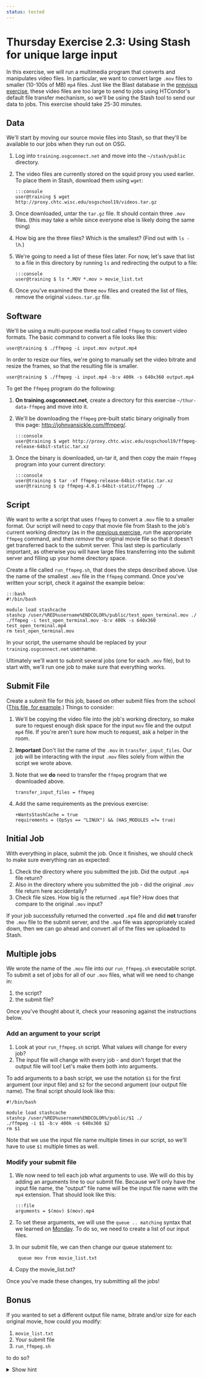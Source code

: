 ```yaml
---
status: tested
---
```


Thursday Exercise 2.3: Using Stash for unique large input
=========================================================

In this exercise, we will run a multimedia program that converts and manipulates video files. In particular, we want to convert large `.mov` files to smaller (10-100s of MB) `mp4` files.  Just like the Blast database in the [previous exercise](/materials/day4/part2-ex2-stashcache-shared.md), these video files are too large to send to jobs using HTCondor's default file transfer mechanism, so we'll be using the Stash tool to send our data to jobs. This exercise should take 25-30 minutes.

Data
----

We'll start by moving our source movie files into Stash, so that they'll be available to our jobs when they run out on OSG.

1.  Log into `training.osgconnect.net` and move into the `~/stash/public` directory.
2.  The video files are currently stored on the squid proxy you used earlier. To place them in Stash, download them using `wget`: 

        :::console
        user@training $ wget http://proxy.chtc.wisc.edu/osgschool19/videos.tar.gz

1.  Once downloaded, untar the `tar.gz` file. It should contain three `.mov` files. (this may take a while since everyone else is likely doing the same thing)
2.  How big are the three files? Which is the smallest? (Find out with `ls -lh`.)
3.  We're going to need a list of these files later. For now, let's save that list to a file in this directory by running `ls` and redirecting the output to a file: 

        :::console
        user@training $ ls *.MOV *.mov > movie_list.txt

1.  Once you've examined the three `mov` files and created the list of files, remove the original `videos.tar.gz` file.

Software
--------

We'll be using a multi-purpose media tool called `ffmpeg`  to convert video formats. The basic command to convert a file looks like this: 

``` console
user@training $ ./ffmpeg -i input.mov output.mp4
```

In order to resize our files, we're going to manually set the video bitrate and resize the frames, so that the resulting file is smaller.

``` console
user@training $ ./ffmpeg -i input.mp4 -b:v 400k -s 640x360 output.mp4
```

To get the `ffmpeg` program do the following:

1.  **On training.osgconnect.net**, create a directory for this exercise `~/thur-data-ffmpeg` and move into it.
2.  We'll be downloading the `ffmpeg` pre-built static binary originally from this page: <http://johnvansickle.com/ffmpeg/>. 

        :::console
        user@training $ wget http://proxy.chtc.wisc.edu/osgschool19/ffmpeg-release-64bit-static.tar.xz

1.  Once the binary is downloaded, un-tar it, and then copy the main `ffmpeg` program into your current directory: 

        :::console
        user@training $ tar -xf ffmpeg-release-64bit-static.tar.xz
        user@training $ cp ffmpeg-4.0.1-64bit-static/ffmpeg ./

Script
------

We want to write a script that uses `ffmpeg` to convert a `.mov` file to a smaller format. Our script will need to *copy* that movie file from Stash to the job's current working directory (as in the [previous exercise](/materials/day4/part2-ex2-stashcache-shared.md), *run* the appropriate `ffmpeg` command,  and then *remove* the original movie file so that it doesn't get transferred back to the submit server. This last step is  particularly important, as otherwise you will have large files transferring into the submit server and filling up your home directory space.

Create a file called `run_ffmpeg.sh`, that does the steps described above. Use the name of the smallest `.mov` file in the `ffmpeg` command. Once you've written your script, check it against the example below: 

    :::bash
    #!/bin/bash

    module load stashcache
    stashcp /user/%RED%username%ENDCOLOR%/public/test_open_terminal.mov ./
    ./ffmpeg -i test_open_terminal.mov -b:v 400k -s 640x360 test_open_terminal.mp4
    rm test_open_terminal.mov

In your script, the username should be replaced by your `training.osgconnect.net` username.

Ultimately we'll want to submit several jobs (one for each `.mov` file), but to start with, we'll run one job to  make sure that everything works.

Submit File
-----------

Create a submit file for this job, based on other submit files from the school ([This file, for example](/materials/day4/part1-ex2-file-transfer/#start-with-a-test-submit-file).) Things to consider:

1.  We'll be copying the video file into the job's working directory, so make sure to request enough disk space for the input `mov` file and the output `mp4` file.  If you're aren't sure how much to request, ask a helper in the room.

1.  **Important** Don't list the name of the `.mov` in `transfer_input_files`. Our job will be interacting with the input `.mov` files solely from within the script we wrote above.

1.  Note that we **do** need to transfer the `ffmpeg` program that we downloaded above. 

        transfer_input_files = ffmpeg

1.  Add the same requirements as the previous exercise: 

        +WantsStashCache = true
        requirements = (OpSys == "LINUX") && (HAS_MODULES =?= true)

Initial Job
-----------

With everything in place, submit the job. Once it finishes, we should check to make sure everything ran as expected:

1.  Check the directory where you submitted the job. Did the output `.mp4` file return?
2.  Also in the directory where you submitted the job - did the original `.mov` file return here accidentally?
3.  Check file sizes. How big is the returned `.mp4` file? How does that compare to the original `.mov` input?

If your job successfully returned the converted `.mp4` file and did **not** transfer the `.mov` file to the submit server, and the `.mp4` file was appropriately scaled down, then we can go ahead and convert all of the files we uploaded to Stash.

Multiple jobs
-------------

We wrote the name of the `.mov` file into our `run_ffmpeg.sh` executable script. To submit a set of jobs for all of our `.mov`  files, what will we need to change in:

1.  the script? 
2. the submit file?

Once you've thought about it, check your reasoning against the instructions below.

### Add an argument to your script

1.  Look at your `run_ffmpeg.sh` script. What values will change for every job?
2.  The input file will change with every job - and don't forget that the output file will too! Let's make them both into arguments. 

To add arguments to a bash script, we use the notation `$1` for the first argument (our input file) and `$2` for the second argument (our output file name).  The final script should look like this: 

``` file
#!/bin/bash

module load stashcache
stashcp /user/%RED%username%ENDCOLOR%/public/$1 ./
./ffmpeg -i $1 -b:v 400k -s 640x360 $2
rm $1
```

Note that we use the input file name multiple times in our script, so we'll have to use `$1` multiple times as well.

### Modify your submit file

1.  We now need to tell each job what arguments to use. We will do this by adding an arguments line to our submit file. Because we'll only have the input file name, the "output" file name will be the input file name with the `mp4` extension. That should look like this: 

        :::file
        arguments = $(mov) $(mov).mp4

2. To set these arguments, we will use the `queue .. matching` syntax that we learned on [Monday](../day1/part2-ex4-queue-from.md). To do so, we need to create a list of our input files. 

3. In our submit file, we can then change our queue statement to: 

        queue mov from movie_list.txt

4. Copy the movie_list.txt?

Once you've made these changes, try submitting all the jobs!

Bonus
-----

If you wanted to set a different output file name, bitrate and/or size for each original movie, how could you modify:

1.  `movie_list.txt` 
2. Your submit file 
3. `run_ffmpeg.sh`

to do so?

<details>
  <summary>Show hint</summary> Here's the changes you can make to the various files:

1.  `movie_list.txt` 

        ducks.MOV ducks.mp4 500k 1280x720
        teaching.MOV teaching.mp4 400k 320x180
        test_open_terminal.mov terminal.mp4 600k 640x360

2. Submit file

        arguments = $(mov) $(mp4) $(bitrate) $(size)

        queue mov,mp4,bitrate,size from movie_list.txt


3. `run_ffmpeg.sh` 

        #!/bin/bash

        module load stashcache
        stashcp /user/%RED%username%ENDCOLOR%/public/$1 ./
        ./ffmpeg -i $1 -b:v $3 -s $4 $2
        rm $1


</details>


